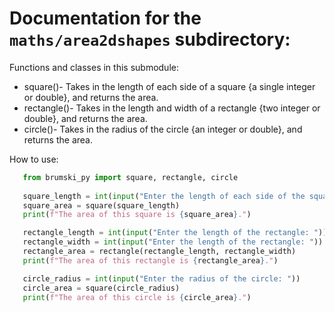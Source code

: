 # Documentation for the `maths/area2dshapes` subdirectory:

Functions and classes in this submodule:
* square()- Takes in the length of each side of a square {a single integer or double}, and returns the area.
* rectangle()- Takes in the length and width of a rectangle {two integer or double}, and returns the area.
* circle()- Takes in the radius of the circle {an integer or double}, and returns the area.

How to use:

```python
   from brumski_py import square, rectangle, circle 
  
   square_length = int(input("Enter the length of each side of the square: "))
   square_area = square(square_length)
   print(f"The area of this square is {square_area}.")

   rectangle_length = int(input("Enter the length of the rectangle: "))
   rectangle_width = int(input("Enter the length of the rectangle: "))
   rectangle_area = rectangle(rectangle_length, rectangle_width)
   print(f"The area of this rectangle is {rectangle_area}.")

   circle_radius = int(input("Enter the radius of the circle: "))
   circle_area = square(circle_radius)
   print(f"The area of this circle is {circle_area}.")
```
